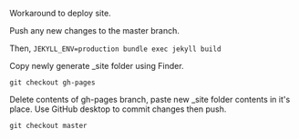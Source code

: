 Workaround to deploy site.

Push any new changes to the master branch.

Then, `JEKYLL_ENV=production bundle exec jekyll build`

Copy newly generate _site folder using Finder.

`git checkout gh-pages`

Delete contents of gh-pages branch, paste new _site folder contents in it's place. Use GitHub desktop to commit changes then push.

`git checkout master`

